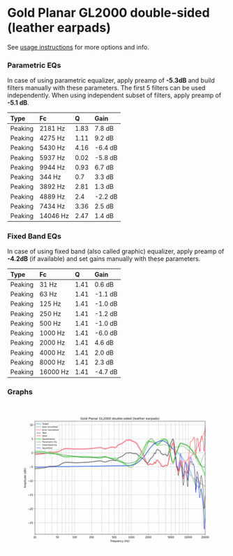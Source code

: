 # Gold Planar GL2000 double-sided (leather earpads)
See [usage instructions](https://github.com/jaakkopasanen/AutoEq#usage) for more options and info.

### Parametric EQs
In case of using parametric equalizer, apply preamp of **-5.3dB** and build filters manually
with these parameters. The first 5 filters can be used independently.
When using independent subset of filters, apply preamp of **-5.1 dB**.

| Type    | Fc       |    Q | Gain    |
|:--------|:---------|:-----|:--------|
| Peaking | 2181 Hz  | 1.83 | 7.8 dB  |
| Peaking | 4275 Hz  | 1.11 | 9.2 dB  |
| Peaking | 5430 Hz  | 4.16 | -6.4 dB |
| Peaking | 5937 Hz  | 0.02 | -5.8 dB |
| Peaking | 9944 Hz  | 0.93 | 6.7 dB  |
| Peaking | 344 Hz   | 0.7  | 3.3 dB  |
| Peaking | 3892 Hz  | 2.81 | 1.3 dB  |
| Peaking | 4889 Hz  | 2.4  | -2.2 dB |
| Peaking | 7434 Hz  | 3.36 | 2.5 dB  |
| Peaking | 14046 Hz | 2.47 | 1.4 dB  |

### Fixed Band EQs
In case of using fixed band (also called graphic) equalizer, apply preamp of **-4.2dB**
(if available) and set gains manually with these parameters.

| Type    | Fc       |    Q | Gain    |
|:--------|:---------|:-----|:--------|
| Peaking | 31 Hz    | 1.41 | 0.6 dB  |
| Peaking | 63 Hz    | 1.41 | -1.1 dB |
| Peaking | 125 Hz   | 1.41 | -1.0 dB |
| Peaking | 250 Hz   | 1.41 | -1.2 dB |
| Peaking | 500 Hz   | 1.41 | -1.0 dB |
| Peaking | 1000 Hz  | 1.41 | -6.0 dB |
| Peaking | 2000 Hz  | 1.41 | 4.6 dB  |
| Peaking | 4000 Hz  | 1.41 | 2.0 dB  |
| Peaking | 8000 Hz  | 1.41 | 2.3 dB  |
| Peaking | 16000 Hz | 1.41 | -4.7 dB |

### Graphs
![](./Gold%20Planar%20GL2000%20double-sided%20(leather%20earpads).png)